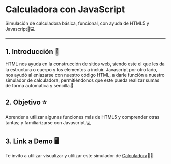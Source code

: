 # Calculadora con JavaScript
Simulación de calculadora básica, funcional, con ayuda de HTML5 y Javascript🧮💻

****
## 1. Introducción 📃
HTML nos ayuda en la construcción de sitios web, siendo este el que les da la estructura o cuerpo y los elementos a incluir. Javascript por otro lado, nos ayudó al enlazarse con nuestro código HTML, a darle función a nuestro simulador de calculadora, permitiéndonos que este pueda realizar sumas de forma automática y sencilla.🔢

## 2. Objetivo ⭐
Aprender a utilizar algunas funciones más de HTML5 y comprender otras tantas; y familiarizarse con Javascript.💻

## 3. Link a Demo 🖥
Te invito a utilizar visualizar y utilizar este simulador de [Calculadora](https://calculadora-jaimycerda.netlify.app)📱🧮
